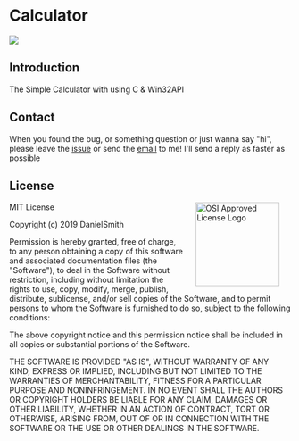 # Calculator

<img src="https://i.imgur.com/6lzpINN.png"/>

## Introduction

The Simple Calculator with using C & Win32API

## Contact

When you found the bug, or something question or just wanna say "hi", please leave the [issue](https://github.com/danielsmith0612/Calculator/issues) or send the [email](mailto:danielsmith0612@gmail.com) to me!
I'll send a reply as faster as possible

## License

<img alt="OSI Approved License Logo" hspace="20" src="https://opensource.org/files/OSI_Approved_License.png" align="right"  width="150">

MIT License

Copyright (c) 2019 DanielSmith

Permission is hereby granted, free of charge, to any person obtaining a copy of this software and associated documentation files (the "Software"), to deal in the Software without restriction, including without limitation the rights to use, copy, modify, merge, publish, distribute, sublicense, and/or sell copies of the Software, and to permit persons to whom the Software is furnished to do so, subject to the following conditions:

The above copyright notice and this permission notice shall be included in all copies or substantial portions of the Software.

THE SOFTWARE IS PROVIDED "AS IS", WITHOUT WARRANTY OF ANY KIND, EXPRESS OR IMPLIED, INCLUDING BUT NOT LIMITED TO THE WARRANTIES OF MERCHANTABILITY, FITNESS FOR A PARTICULAR PURPOSE AND NONINFRINGEMENT. IN NO EVENT SHALL THE AUTHORS OR COPYRIGHT HOLDERS BE LIABLE FOR ANY CLAIM, DAMAGES OR OTHER LIABILITY, WHETHER IN AN ACTION OF CONTRACT, TORT OR OTHERWISE, ARISING FROM, OUT OF OR IN CONNECTION WITH THE SOFTWARE OR THE USE OR OTHER DEALINGS IN THE SOFTWARE.